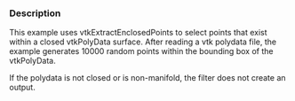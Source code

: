 ### Description

This example uses vtkExtractEnclosedPoints to select points that exist within a closed vtkPolyData surface. After reading a vtk polydata file, the example generates 10000 random points within the bounding box of the vtkPolyData.

If the polydata is not closed or is non-manifold, the filter does not create an output.
